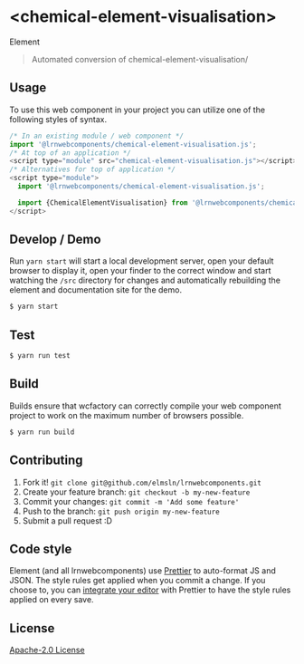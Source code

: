 # &lt;chemical-element-visualisation&gt;

Element
> Automated conversion of chemical-element-visualisation/

## Usage
To use this web component in your project you can utilize one of the following styles of syntax.

```js
/* In an existing module / web component */
import '@lrnwebcomponents/chemical-element-visualisation.js';
/* At top of an application */
<script type="module" src="chemical-element-visualisation.js"></script>
/* Alternatives for top of application */
<script type="module">
  import '@lrnwebcomponents/chemical-element-visualisation.js';

  import {ChemicalElementVisualisation} from '@lrnwebcomponents/chemical-element-visualisation';
</script>
```

## Develop / Demo
Run `yarn start` will start a local development server, open your default browser to display it, open your finder to the correct window and start watching the `/src` directory for changes and automatically rebuilding the element and documentation site for the demo.
```bash
$ yarn start
```

## Test

```bash
$ yarn run test
```

## Build
Builds ensure that wcfactory can correctly compile your web component project to
work on the maximum number of browsers possible.
```bash
$ yarn run build
```

## Contributing

1. Fork it! `git clone git@github.com/elmsln/lrnwebcomponents.git`
2. Create your feature branch: `git checkout -b my-new-feature`
3. Commit your changes: `git commit -m 'Add some feature'`
4. Push to the branch: `git push origin my-new-feature`
5. Submit a pull request :D

## Code style

Element (and all lrnwebcomponents) use [Prettier][prettier] to auto-format JS and JSON.  The style rules get applied when you commit a change.  If you choose to, you can [integrate your editor][prettier-ed] with Prettier to have the style rules applied on every save.

[prettier]: https://github.com/prettier/prettier/
[prettier-ed]: https://github.com/prettier/prettier/#editor-integration
[polyserve]: https://github.com/Polymer/polyserve
[web-component-tester]: https://github.com/Polymer/web-component-tester

## License
[Apache-2.0 License](http://opensource.org/licenses/Apache-2.0)